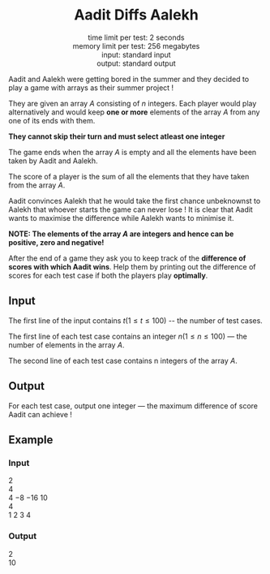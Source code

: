 <h1 align="center">Aadit Diffs Aalekh</h1>
<p align="center">
time limit per test: 2 seconds <br>
memory limit per test: 256 megabytes <br>
input: standard input <br>
output: standard output
</p>

Aadit and Aalekh were getting bored in the summer and they decided to play a game with arrays as their summer project !

They are given an array $A$ consisting of $n$ integers. Each player would play alternatively and would keep **one or more** elements of the array $A$ from any one of its ends with them.

**They cannot skip their turn and must select atleast one integer**

The game ends when the array $A$ is empty and all the elements have been taken by Aadit and Aalekh.

The score of a player is the sum of all the elements that they have taken from the array $A$.

Aadit convinces Aalekh that he would take the first chance unbeknownst to Aalekh that whoever starts the game can never lose !
It is clear that Aadit wants to maximise the difference while Aalekh wants to minimise it.

**NOTE: The elements of the array $A$ are integers and hence can be positive, zero and negative!**

After the end of a game they ask you to keep track of the **difference of scores with which Aadit wins**.
Help them by printing out the difference of scores for each test case if both the players play **optimally**.

## Input
The first line of the input contains $t (1 ≤ t ≤ 100)$ -- the number of test cases.

The first line of each test case contains an integer $n (1 ≤ n ≤ 100)$ — the number of elements in the array $A$.

The second line of each test case contains n integers of the array $A$.

## Output
For each test case, output one integer — the maximum difference of score Aadit can achieve !

## Example
### Input
$2$ <br>
$4$ <br>
$4$ $-8$ $-16$ $10$ <br>
$4$ <br>
$1$ $2$ $3$ $4$<br>
### Output
$2$ <br>
$10$



